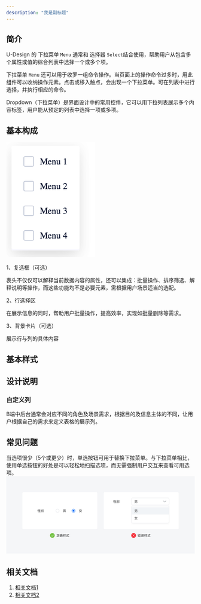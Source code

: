 ```yaml
---
description: "我是副标题"
---
```

<!--副标题具体写法见源代码模式-->

## 简介

U-Design 的 下拉菜单 `Menu` 通常和 选择器 `Select`结合使用，帮助用户从包含多个属性或值的综合列表中选择一个或多个项。

下拉菜单 `Menu` 还可以用于收罗一组命令操作。当页面上的操作命令过多时，用此组件可以收纳操作元素。点击或移入触点，会出现一个下拉菜单。可在列表中进行选择，并执行相应的命令。

Dropdown（下拉菜单）是界面设计中的常用控件，它可以用下拉列表展示多个内容标签，用户能从预定的列表中选择一项或多项。



## 基本构成
![1](../../../images/Menu/1.png)

1、复选框（可选）

表头不仅仅可以解释当前数据内容的属性，还可以集成：批量操作、排序筛选、解释说明等操作，而这些功能均不是必要元素，需根据用户场景适当的选配。

2、行选择区

在展示信息的同时，帮助用户批量操作，提高效率，实现如批量删除等需求。

3、背景卡片（可选）

展示行与列的具体内容




## 基本样式



## 设计说明


### 自定义列

B端中后台通常会对应不同的角色及场景需求，根据目的及信息主体的不同，让用户根据自己的需求来定义表格的展示列。



## 常见问题

当选项很少（5个或更少）时，单选按钮可用于替换下拉菜单。与下拉菜单相比，使用单选按钮的好处是可以轻松地扫描选项，而无需强制用户交互来查看可用选项。
![1](../../../images/Menu/2.png)







## 相关文档

1. [相关文档1](https://www.ucloud.cn)
2. [相关文档2](https://www.ucloud.cn)
